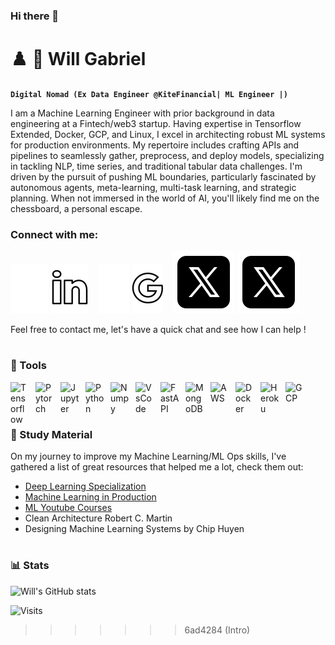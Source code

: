 ### Hi there 👋

# ♟️ 🦾 Will Gabriel
**`Digital Nomad (Ex Data Engineer @KiteFinancial| ML Engineer |)`**

I am a Machine Learning Engineer with prior background in data engineering at a Fintech/web3 startup. Having expertise in Tensorflow Extended, Docker, GCP, and Linux, I excel in architecting robust ML systems for production environments. My repertoire includes crafting APIs and pipelines to seamlessly gather, preprocess, and deploy models, specializing in tackling NLP, time series, and traditional tabular data challenges. I'm driven by the pursuit of pushing ML boundaries, particularly fascinated by autonomous agents, meta-learning, multi-task learning, and strategic planning. When not immersed in the world of AI, you'll likely find me on the chessboard, a personal escape.


### Connect with me:


[![website](./img/linkedin.svg)](https://www.linkedin.com/in/will-gabriel-591341182/#gh-dark-mode-only)
[![website](./img/linkedin_light.svg)](https://www.linkedin.com/in/will-gabriel-591341182/#gh-light-mode-only)
&nbsp;&nbsp;
[![website](./img/gmail.svg)](mailto:gabrielwill666@gmail.com?subject=[FromGitHub]%20Consult%20:#gh-dark-mode-only)
[![website](./img/gmail_light.svg)](mailto:gabrielwill666@gmail.com?subject=[FromGitHub]%20Consult%20:#gh-light-mode-only)
&nbsp;&nbsp;
[![website](./img/twitterx-dark.svg)](https://x.com/WillNovus#gh-dark-mode-only)
[![website](./img/twitterx.svg)](https://x.com/WillNovus#gh-light-mode-only)

Feel free to contact me, let's have a quick chat and see how I can help !

#

### 🧰 Tools

<img align="left" alt="Tensorflow" width="30px" style="padding-right:10px;" src="https://cdn.jsdelivr.net/gh/devicons/devicon/icons/tensorflow/tensorflow-original.svg" />
<img align="left" alt="Pytorch" width="30px" style="padding-right:10px;" src="https://cdn.jsdelivr.net/gh/devicons/devicon/icons/pytorch/pytorch-original.svg" />
<img align="left" alt="Jupyter" width="30px" style="padding-right:10px;" src="https://cdn.jsdelivr.net/gh/devicons/devicon/icons/jupyter/jupyter-original-wordmark.svg" />
<img align="left" alt="Python" width="30px" style="padding-right:10px;" src="https://cdn.jsdelivr.net/gh/devicons/devicon/icons/python/python-original.svg" />
<img align="left" alt="Numpy" width="30px" style="padding-right:10px;" src="https://cdn.jsdelivr.net/gh/devicons/devicon/icons/numpy/numpy-original.svg" />
<img align="left" alt="VsCode" width="30px" style="padding-right:10px;" src="https://cdn.jsdelivr.net/gh/devicons/devicon/icons/vscode/vscode-original.svg" />
<img align="left" alt="FastAPI" width="30px" style="padding-right:10px;" src="https://cdn.jsdelivr.net/gh/devicons/devicon/icons/fastapi/fastapi-original.svg" />
<img align="left" alt="MongoDB" width="30px" style="padding-right:10px;" src="https://cdn.jsdelivr.net/gh/devicons/devicon/icons/mongodb/mongodb-original.svg" />
<img align="left" alt="AWS" width="30px" style="padding-right:10px;" src="https://cdn.jsdelivr.net/gh/devicons/devicon/icons/amazonwebservices/amazonwebservices-original.svg" />
<img align="left" alt="Docker" width="30px" style="padding-right:10px;" src="https://cdn.jsdelivr.net/gh/devicons/devicon/icons/docker/docker-original.svg" />
<img align="left" alt="Heroku" width="30px" style="padding-right:10px;" src="https://cdn.jsdelivr.net/gh/devicons/devicon/icons/heroku/heroku-original.svg" />
<img align="left" alt="GCP" width="30px" style="padding-right:10px;" src="https://cdn.jsdelivr.net/gh/devicons/devicon/icons/googlecloud/googlecloud-original.svg" />
<br />

<br/>
<br/>


### :briefcase: Study Material
On my journey to improve my Machine Learning/ML Ops skills, I've gathered a list of great resources that helped me a lot, check them out:
- [Deep Learning Specialization](https://www.coursera.org/specializations/deep-learning", "Deep Learning Specialization from deeplearning.ai")
- [Machine Learning in Production](https://www.coursera.org/specializations/machine-learning-engineering-for-production-mlops", "MLOps")
- [ML Youtube Courses](https://github.com/dair-ai/ML-YouTube-Courses)
- Clean Architecture Robert C. Martin
- Designing Machine Learning Systems by Chip Huyen
&nbsp;&nbsp;

#

### 📊 Stats
![Will's GitHub stats](https://github-readme-stats.vercel.app/api?username=WillNovus&show_icons=true&theme=gruvbox)

![Visits](https://komarev.com/ghpvc/?username=WillNovus)
>>>>>>> 6ad4284 (Intro)
